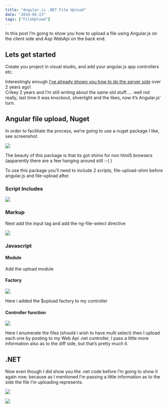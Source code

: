 ```yaml
---
title: "Angular.js .NET File Upload"
date: "2014-05-23"
tags: ["FileUpload"]
---
```


In this post I’m going to show you how to upload a file using Angular.js on the client side and Asp WebApi on the back end.

## Lets get started

Create you project in visual studio, and add your angular.js app controllers etc.

Interestingly enough [I’ve already shown you how to do the server side](https://briankeating.net/post/Uploading-a-file-in-MVC4-C5-NET-45) over 2 years ago!   
Crikey 2 years and I’m still writing about the same old stuff….. well not really, last time it was knockout, sliverlight and the likes, now it’s Angular.js’ turn.

## Angular file upload, Nuget

In order to facilitate the process, we’re going to use a nuget package I like, see screenshot.

![](/images/./image.axd?picture=image_thumb_312.png)  

The beauty of this package is that its got shims for non html5 browsers (apparently there are a few hanging around still :-( )

To use this package you’ll need to include 2 scripts, file-upload-shim before angular.js and file-upload after.

### Script Includes

![](/images/./image.axd?picture=image_thumb_313.png)  

### Markup

Next add the input tag and add the ng-file-select directive

![](/images/./image.axd?picture=image_thumb_314.png)  

### Javascript

#### Module

Add the upload module

#### Factory

![](/images/./image.axd?picture=image_thumb_315.png)  

Here i added the $upload factory to my controller

#### Controller function

![](/images/./image.axd?picture=image_thumb_316.png)  

Here I enumerate the files (should i wish to have multi select) then I upload each one by posting to my Web Api .net controller, I pass a little more information also as to the diff side, but that’s pretty much it.

## .NET

Now even though I did show you the .net code before I’m going to show it again now, because as I mentioned I’m passing a little information as to the side the file I’m uploading represents.

![](/images/./image.axd?picture=image_thumb_317.png)  

![](/images/./image.axd?picture=image_thumb_318.png)
